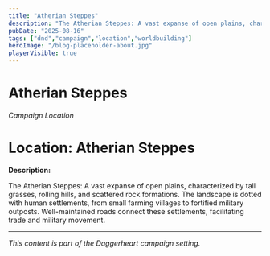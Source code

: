 ```yaml
---
title: "Atherian Steppes"
description: "The Atherian Steppes: A vast expanse of open plains, characterized by tall grasses, rolling hills, and scattered rock formations."
pubDate: "2025-08-16"
tags: ["dnd","campaign","location","worldbuilding"]
heroImage: "/blog-placeholder-about.jpg"
playerVisible: true
---
```



# Atherian Steppes
*Campaign Location*

# Location: Atherian Steppes

**Description:**

The Atherian Steppes: A vast expanse of open plains, characterized by tall grasses, rolling hills, and scattered rock formations. The landscape is dotted with human settlements, from small farming villages to fortified military outposts. Well-maintained roads connect these settlements, facilitating trade and military movement.

---

*This content is part of the Daggerheart campaign setting.*